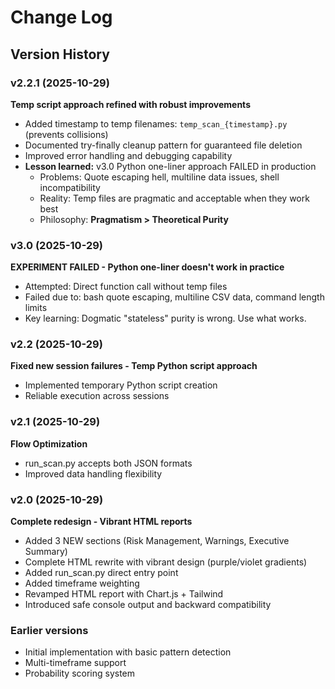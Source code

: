 # Change Log

## Version History

### v2.2.1 (2025-10-29)
**Temp script approach refined with robust improvements**

- Added timestamp to temp filenames: `temp_scan_{timestamp}.py` (prevents collisions)
- Documented try-finally cleanup pattern for guaranteed file deletion
- Improved error handling and debugging capability
- **Lesson learned:** v3.0 Python one-liner approach FAILED in production
  - Problems: Quote escaping hell, multiline data issues, shell incompatibility
  - Reality: Temp files are pragmatic and acceptable when they work best
  - Philosophy: **Pragmatism > Theoretical Purity**

### v3.0 (2025-10-29)
**EXPERIMENT FAILED - Python one-liner doesn't work in practice**

- Attempted: Direct function call without temp files
- Failed due to: bash quote escaping, multiline CSV data, command length limits
- Key learning: Dogmatic "stateless" purity is wrong. Use what works.

### v2.2 (2025-10-29)
**Fixed new session failures - Temp Python script approach**

- Implemented temporary Python script creation
- Reliable execution across sessions

### v2.1 (2025-10-29)
**Flow Optimization**

- run_scan.py accepts both JSON formats
- Improved data handling flexibility

### v2.0 (2025-10-29)
**Complete redesign - Vibrant HTML reports**

- Added 3 NEW sections (Risk Management, Warnings, Executive Summary)
- Complete HTML rewrite with vibrant design (purple/violet gradients)
- Added run_scan.py direct entry point
- Added timeframe weighting
- Revamped HTML report with Chart.js + Tailwind
- Introduced safe console output and backward compatibility

### Earlier versions
- Initial implementation with basic pattern detection
- Multi-timeframe support
- Probability scoring system
